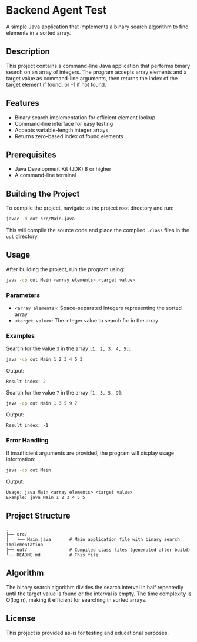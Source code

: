 # Backend Agent Test

A simple Java application that implements a binary search algorithm to find elements in a sorted array.

## Description

This project contains a command-line Java application that performs binary search on an array of integers. The program accepts array elements and a target value as command-line arguments, then returns the index of the target element if found, or -1 if not found.

## Features

- Binary search implementation for efficient element lookup
- Command-line interface for easy testing
- Accepts variable-length integer arrays
- Returns zero-based index of found elements

## Prerequisites

- Java Development Kit (JDK) 8 or higher
- A command-line terminal

## Building the Project

To compile the project, navigate to the project root directory and run:

```bash
javac -d out src/Main.java
```

This will compile the source code and place the compiled `.class` files in the `out` directory.

## Usage

After building the project, run the program using:

```bash
java -cp out Main <array elements> <target value>
```

### Parameters

- `<array elements>`: Space-separated integers representing the sorted array
- `<target value>`: The integer value to search for in the array

### Examples

Search for the value `3` in the array `[1, 2, 3, 4, 5]`:

```bash
java -cp out Main 1 2 3 4 5 3
```

Output:
```
Result index: 2
```

Search for the value `7` in the array `[1, 3, 5, 9]`:

```bash
java -cp out Main 1 3 5 9 7
```

Output:
```
Result index: -1
```

### Error Handling

If insufficient arguments are provided, the program will display usage information:

```bash
java -cp out Main
```

Output:
```
Usage: java Main <array elements> <target value>
Example: java Main 1 2 3 4 5 5
```

## Project Structure

```
.
├── src/
│   └── Main.java       # Main application file with binary search implementation
├── out/                # Compiled class files (generated after build)
└── README.md           # This file
```

## Algorithm

The binary search algorithm divides the search interval in half repeatedly until the target value is found or the interval is empty. The time complexity is O(log n), making it efficient for searching in sorted arrays.

## License

This project is provided as-is for testing and educational purposes.
